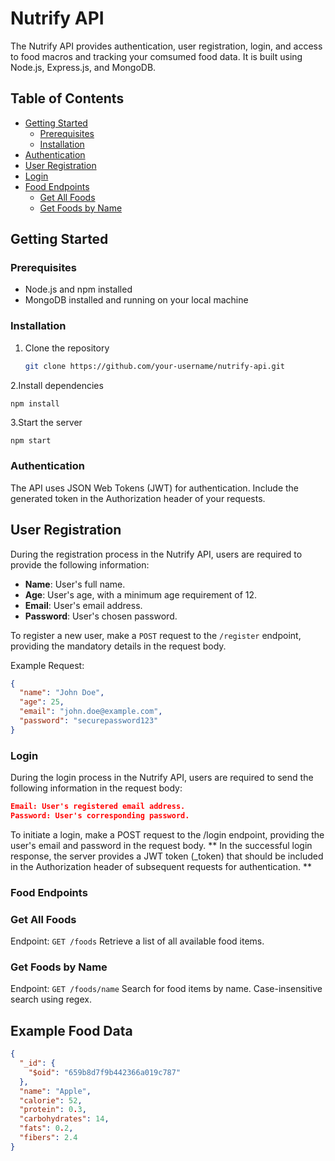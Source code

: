 # Nutrify API

The Nutrify API provides authentication, user registration, login, and access to food macros and tracking your comsumed food data. It is built using Node.js, Express.js, and MongoDB.


## Table of Contents
- [Getting Started](#getting-started)
  - [Prerequisites](#prerequisites)
  - [Installation](#installation)
- [Authentication](#authentication)
- [User Registration](#user-registration)
- [Login](#login)
- [Food Endpoints](#food-endpoints)
  - [Get All Foods](#get-all-foods)
  - [Get Foods by Name](#get-foods-by-name)


## Getting Started

### Prerequisites

- Node.js and npm installed
- MongoDB installed and running on your local machine

### Installation

1. Clone the repository
   ```bash
   git clone https://github.com/your-username/nutrify-api.git


2.Install dependencies
```bash
npm install 
```

3.Start the server
```
npm start
```

### Authentication
The API uses JSON Web Tokens (JWT) for authentication. Include the generated token in the Authorization header of your requests.

## User Registration

During the registration process in the Nutrify API, users are required to provide the following information:

- **Name**: User's full name.
- **Age**: User's age, with a minimum age requirement of 12.
- **Email**: User's email address.
- **Password**: User's chosen password.

To register a new user, make a `POST` request to the `/register` endpoint, providing the mandatory details in the request body.

Example Request:
```json
{
  "name": "John Doe",
  "age": 25,
  "email": "john.doe@example.com",
  "password": "securepassword123"
}
```

### Login
During the login process in the Nutrify API, users are required to send the following information in the request body:
```json
Email: User's registered email address.
Password: User's corresponding password.
```
To initiate a login, make a POST request to the /login endpoint, providing the user's email and password in the request body.
** In the successful login response, the server provides a JWT token (_token) that should be included in the Authorization header of subsequent requests for authentication. **

### Food Endpoints

### Get All Foods
Endpoint: `GET /foods`
Retrieve a list of all available food items.

### Get Foods by Name
Endpoint: `GET /foods/name`
Search for food items by name. Case-insensitive search using regex.

## Example Food Data

```json
{
  "_id": {
    "$oid": "659b8d7f9b442366a019c787"
  },
  "name": "Apple",
  "calorie": 52,
  "protein": 0.3,
  "carbohydrates": 14,
  "fats": 0.2,
  "fibers": 2.4
}
```

